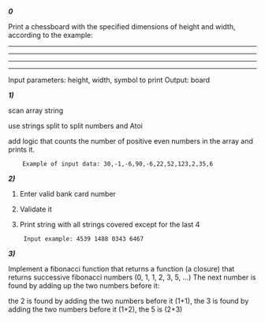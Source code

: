 
***0***

Print a chessboard with the specified dimensions of height and width, according to the example:

*  *  *  *  *  *
  *  *  *  *  *  *
*  *  *  *  *  *
  *  *  *  *  *  *

Input parameters: height, width, symbol to print
Output: board

***1)***


scan array string

use strings split to split numbers and Atoi

add logic that counts the number of positive even numbers in the array and prints it.

        Example of input data: 30,-1,-6,90,-6,22,52,123,2,35,6

***2)***

1. Enter valid bank card number
2. Validate it
3. Print string with all strings covered except for the last 4

        Input example: 4539 1488 0343 6467


***3)***

Implement a fibonacci function that returns a function (a closure) that returns successive fibonacci numbers (0, 1, 1, 2, 3, 5, …)
The next number is found by adding up the two numbers before it:

the 2 is found by adding the two numbers before it (1+1),
the 3 is found by adding the two numbers before it (1+2),
the 5 is (2+3)
